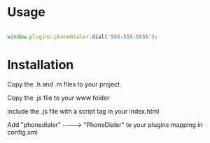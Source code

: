 Usage
=====

```javascript

window.plugins.phoneDialer.dial('555-555-5555');

```

Installation
============

Copy the .h and .m files to your project.

Copy the .js file to your www folder

include the .js file with a script tag in your index.html

Add "phonedialer" ----> "PhoneDialer" to your plugins mapping in config.xml
